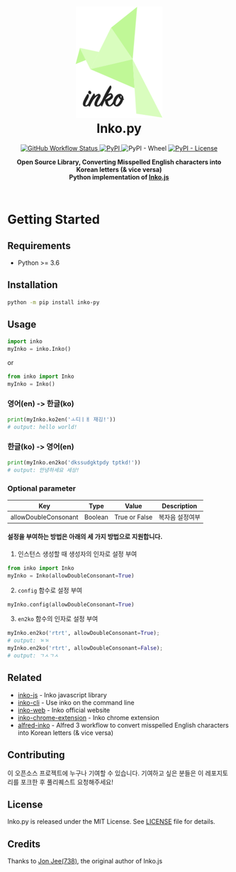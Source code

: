 <h1 align="center">
    <img height="250" src="https://github.com/738/inko/blob/master/images/inko_logo.png?raw=true" />
    <br> Inko.py
</h1>

<p align="center">
<a href="https://github.com/JackCme/inko.py/actions?query=workflow%3A%22Publish+Python+%F0%9F%90%8D+distributions+%F0%9F%93%A6+to+PyPI+and+TestPyPI%22">
<img alt="GitHub Workflow Status" src="https://img.shields.io/github/workflow/status/JackCme/inko.py/Publish Python 🐍 distributions 📦 to PyPI and TestPyPI?label=Action%20build&logo=Github">
</a>

<a href="https://pypi.org/project/inko-py/">
<img alt="PyPI" src="https://img.shields.io/pypi/v/inko-py?logo=pypi&logoColor=%23e0e0e0">
</a>

<img alt="PyPI - Wheel" src="https://img.shields.io/pypi/wheel/inko-py">

<a href="https://github.com/Jackcme/inko.py/blob/master/LICENSE">
<img alt="PyPI - License" src="https://img.shields.io/pypi/l/inko-py">
</a>

</p>

<p align="center">
  <b>Open Source Library, Converting Misspelled English characters into Korean letters (& vice versa)</b></br>
  <b>Python implementation of <a href="https://github.com/738/inko">Inko.js</a></b></br>
</p>

<br />

# Getting Started

## Requirements

- Python >= 3.6

## Installation

```bash
python -m pip install inko-py
```

## Usage

```python
import inko
myInko = inko.Inko()
```

or

```python
from inko import Inko
myInko = Inko()
```

### 영어(en) -> 한글(ko)

```python
print(myInko.ko2en('ㅗ디ㅣㅐ 재깅!'))
# output: hello world!
```

### 한글(ko) -> 영어(en)

```python
print(myInko.en2ko('dkssudgktpdy tptkd!'))
# output: 안녕하세요 세상!
```

### Optional parameter

| Key                  | Type    | Value         | Description     |
| -------------------- | ------- | ------------- | --------------- |
| allowDoubleConsonant | Boolean | True or False | 복자음 설정여부 |

#### 설정을 부여하는 방법은 아래의 세 가지 방법으로 지원합니다.

1. 인스턴스 생성할 때 생성자의 인자로 설정 부여

```python
from inko import Inko
myInko = Inko(allowDoubleConsonant=True)
```

2. `config` 함수로 설정 부여

```python
myInko.config(allowDoubleConsonant=True)
```

3. `en2ko` 함수의 인자로 설정 부여

```python
myInko.en2ko('rtrt', allowDoubleConsonant=True);
# output: ㄳㄳ
myInko.en2ko('rtrt', allowDoubleConsonant=False);
# output: ㄱㅅㄱㅅ
```

## Related

- [inko-js](https://github.com/738/inko) - Inko javascript library
- [inko-cli](https://github.com/738/inko-cli) - Use inko on the command line
- [inko-web](https://github.com/738/inko-web) - Inko official website
- [inko-chrome-extension](https://github.com/738/inko-chrome-extension) - Inko chrome extension
- [alfred-inko](https://github.com/738/alfred-inko) - Alfred 3 workflow to convert misspelled English characters into Korean letters (& vice versa)

## Contributing

이 오픈소스 프로젝트에 누구나 기여할 수 있습니다. 기여하고 싶은 분들은 이 레포지토리를 포크한 후 풀리퀘스트 요청해주세요!

## License

Inko.py is released under the MIT License. See [LICENSE](https://github.com/JackCme/inko.py/blob/master/LICENSE) file for details.

## Credits

Thanks to [Jon Jee(738)](https://github.com/738), the original author of Inko.js

